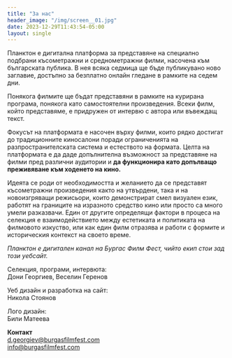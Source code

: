 ```yaml
---
title: "За нас"
header_image: "/img/screen__01.jpg"
date: 2023-12-29T11:43:54-05:00
layout: single
---
```

Планктон е дигитална платформа за представяне на специално подбрани късометражни и среднометражни филми, насочена към българската публика. В нея всяка седмица ще бъде публикувано ново заглавие, достъпно за безплатно онлайн гледане в рамките на седем дни.

Понякога филмите ще бъдат представяни в рамките на курирана програма, понякога като самостоятелни произведения. Всеки филм, който представяме, е придружен от интервю с автора или въвеждащ текст.

Фокусът на платформата е насочен върху филми, които рядко достигат до традиционните киносалони поради ограниченията на разпространителската система и естеството на формата. Целта на платформата е да даде допълнителна възможност за представяне на филми пред различни аудитории и **да функционира като допълващо преживяване към ходенето на кино.**

Идеята се роди от необходимостта и желанието да се представят късометражни произведения както на утвърдени, така и на новоизгряващи режисьори, които демонстрират смел визуален език, работят на границите на изразното средство кино или просто са много умели разказвачи. Един от другите определящи фактори в процеса на селекция е взаимодействието между естетиката и политиката на филмовото изкуство, или как един филм отразява и работи с формите и историческия контекст на своето време.

_Планктон е дигитален канал на Бургас Филм Фест, чийто екип стои зад този уебсайт._

Селекция, програми, интервюта: 
<br/>
Дони Георгиев, Веселин Геренов

Уеб дизайн и разработка на сайт:
<br/>
Никола Стоянов

Лого дизайн: 
<br/>
Били Матеева

**Контакт**
<br/>
<a href="mailto:d.georgiev@burgasfilmfest.com ">d.georgiev@burgasfilmfest.com </a>
<br/>
<a href="mailto:info@burgasfilmfest.com">info@burgasfilmfest.com</a>



